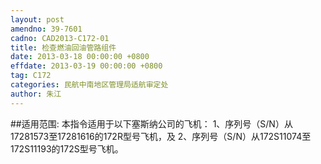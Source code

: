 ```yaml
---
layout: post
amendno: 39-7601
cadno: CAD2013-C172-01
title: 检查燃油回油管路组件
date: 2013-03-18 00:00:00 +0800
effdate: 2013-03-19 00:00:00 +0800
tag: C172
categories: 民航中南地区管理局适航审定处
author: 朱江
---
```


##适用范围:
本指令适用于以下塞斯纳公司的飞机：
1、序列号（S/N）从17281573至17281616的172R型号飞机，及
2、序列号（S/N）从172S11074至172S11193的172S型号飞机。

